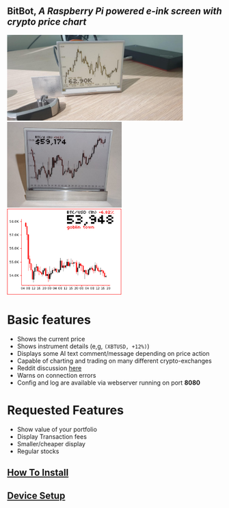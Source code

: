 ## **BitBot**, *A Raspberry Pi powered e-ink screen with crypto price chart*  
<div>
    <img height="200" src="docs/images/bit-bot.jpg">
    <img height="200" src="docs/images/bitbot-v2.png">
    <img height="200" src="docs/images/last_display.png">
</div>

# Basic features
 - Shows the current price
 - Shows instrument details (e,g, ```(XBTUSD, +12%)```)
 - Displays some AI text comment/message depending on price action
 - Capable of charting and trading on many different crypto-exchanges
 - Reddit discussion [here](https://www.reddit.com/r/raspberry_pi/comments/mrne5p/my_eink_cryptowatcher/) 
 - Warns on connection errors
 - Config and log are available via webserver running on port **8080**

# Requested Features
 - Show value of your portfolio
 - Display Transaction fees
 - Smaller/cheaper display
 - Regular stocks

## [How To Install](docs/app_install.md)  
## [Device Setup](docs/device_setup.md)  